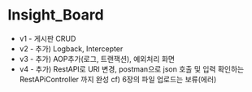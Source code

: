 # Insight_Board

- v1 - 게시판 CRUD
- v2 - 추가) Logback, Intercepter  
- v3 - 추가) AOP추가(로그, 트랜잭션), 예외처리 화면
- v4 - 추가) RestAPI로 URI 변경, postman으로 json 호출 및 입력 확인하는 RestAPiController 까지 완성
cf) 6장의 파일 업로드는 보류(에러)
